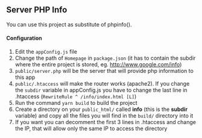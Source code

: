 ## Server PHP Info
You can use this project as substitute of phpinfo().

#### Configuration
1. Edit the ```appConfig.js``` file
2. Change the path of ```Homepage``` in ```package.json``` (it has to contain the subdir where the entire project is stored, eg. http://www.google.com/info)
3. ```public/server.php``` will be the server that will provide php information to this app
4. ```public/.htaccess``` will make the router works (apache2). If you change the ```subdir``` variable in appConfig.js you have to change the last line in .htaccess (```RewriteRule ^ /info/index.html [L]```)
5. Run the command ```yarn build``` to build the project
6. Create a directory on your ```public_html/``` called **info** (this is the **subdir** variable) and copy all the files you will find in the ```build/``` directory into it
7. If you want you can decomment the first 3 lines in .htaccess and change the IP, that will allow only the same IP to access the directory
